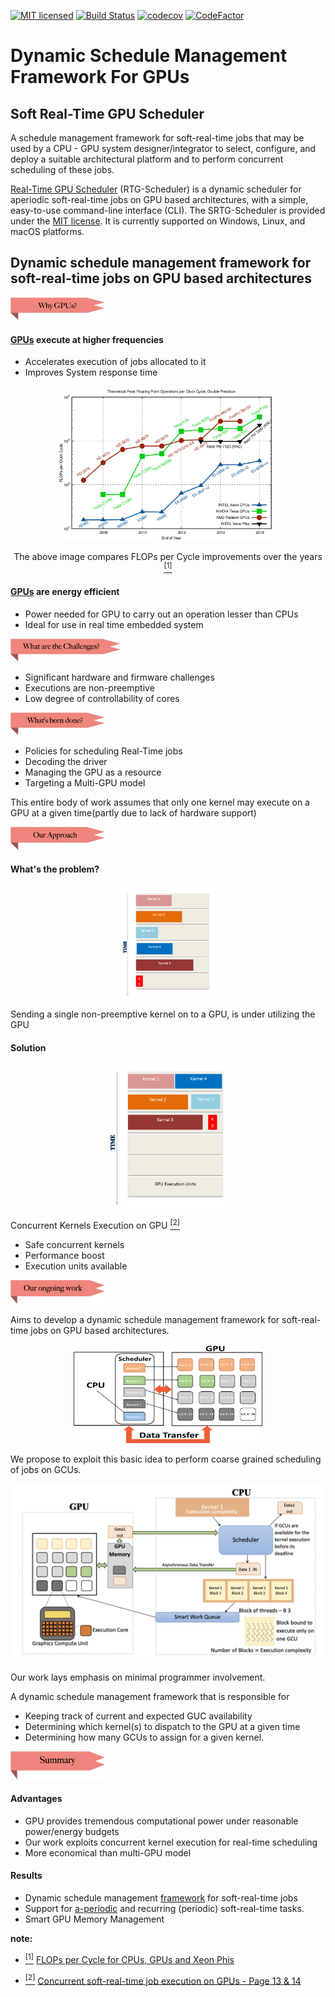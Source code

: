[![MIT licensed](https://img.shields.io/badge/license-MIT-blue.svg)](https://opensource.org/licenses/MIT)
[![Build Status](https://travis-ci.org/kiritigowda/SRTG-Schedule.svg?branch=master)](https://travis-ci.org/kiritigowda/SRTG-Schedule)
[![codecov](https://codecov.io/gh/kiritigowda/SRTG-Schedule/branch/master/graph/badge.svg)](https://codecov.io/gh/kiritigowda/SRTG-Schedule)
[![CodeFactor](https://www.codefactor.io/repository/github/kiritigowda/srtg-schedule/badge)](https://www.codefactor.io/repository/github/kiritigowda/srtg-schedule)

# Dynamic Schedule Management Framework For GPUs

## Soft Real-Time GPU Scheduler

A schedule management framework for soft-real-time jobs that may be used by a CPU - GPU system designer/integrator to select, configure, and deploy a suitable architectural platform and to perform concurrent scheduling of these jobs. 

[Real-Time GPU Scheduler](RTG-scheduler) (RTG-Scheduler) is a dynamic scheduler for aperiodic soft-real-time jobs on GPU based architectures, with a simple, easy-to-use command-line interface (CLI). The SRTG-Scheduler is provided under the [MIT license](https://opensource.org/licenses/MIT). It is currently supported on Windows, Linux, and macOS platforms.

## Dynamic schedule management framework for soft-real-time jobs on GPU based architectures

<p align="left"> <a href="scheduler_info.md#graphics-processing-units-in-real-time"> <img width="30%" src="documents/images/readme_images/header/why_gpus.png" /> </a></p>

#### [GPUs](scheduler_info.md#graphics-processing-units-in-real-time) execute at higher frequencies 

* Accelerates execution of jobs allocated to it
* Improves System response time

<p align="center"><img width="70%" src="documents/images/readme_images/body/flops_per_year.png" /></p>
<p align="center"> The above image compares FLOPs per Cycle improvements over the years <a href="#note1" id="note1ref"><sup>[1]</sup></a> </p>

#### [GPUs](scheduler_info.md#graphics-processing-units-in-real-time) are energy efficient

* Power needed for GPU to carry out an operation lesser than CPUs
* Ideal for use in real time embedded system

<p align="left"> <a href="scheduler_info.md#gpu-challenges"> <img width="35%" src="documents/images/readme_images/header/what_are_the_challenges.png" /> </a></p>

* Significant hardware and firmware challenges
* Executions are non-preemptive 
* Low degree of controllability of cores

<p align="left"><img width="30%" src="documents/images/readme_images/header/whats_been_done.png" /></p>

* Policies for scheduling Real-Time jobs 
* Decoding the driver
* Managing the GPU as a resource
* Targeting a Multi-GPU model

This entire body of work assumes that only one kernel may execute on a GPU at a given time(partly due to lack of hardware support)

<p align="left"><a href="scheduler_info.md#motivation"> <img width="30%" src="documents/images/readme_images/header/our_approach.png" /></a></p>

#### What's the problem?

<p align="center"><img width="30%" src="documents/images/readme_images/body/serial_kernels.png" /></p>

Sending a single non-preemptive kernel on to a GPU, is under utilizing the GPU

#### Solution

<p align="center"><img width="40%" src="documents/images/readme_images/body/parallel_kernels.png" /></p>

Concurrent Kernels Execution on GPU <a href="#note2" id="note2ref"><sup>[2]</sup></a>

* Safe concurrent kernels
* Performance boost
* Execution units available

<p align="left"><a href="scheduler_info.md#motivation"> <img width="30%" src="documents/images/readme_images/header/our_ongoing_work.png" /></a></p>

Aims to develop a dynamic schedule management framework for soft-real-time
jobs on GPU based architectures. 

<p align="center"><img width="60%" src="documents/images/readme_images/body/RTG-Scheduler.png" /></p>

We propose to exploit this basic idea to perform coarse grained scheduling of jobs on GCUs.

<p align="center"><img width="100%" src="documents/images/readme_images/body/RTG_Scheduler_block_diagram.png" /></p>

Our work lays emphasis on minimal programmer involvement.

A dynamic schedule management framework that is responsible for

* Keeping track of current and expected GUC availability
* Determining which kernel(s) to dispatch to the GPU at a given time
* Determining how many GCUs to assign for a given kernel.

<p align="left"><a href="RTG-scheduler#real-time-gpu-scheduler"><img width="30%" src="documents/images/readme_images/header/summary.png" /></a></p>

#### Advantages

* GPU provides tremendous computational power under reasonable power/energy budgets
* Our work exploits concurrent kernel execution for real-time scheduling
* More economical than multi-GPU model

#### Results

* Dynamic schedule management [framework](RTG-scheduler#real-time-gpu-scheduler) for soft-real-time jobs
* Support for [a-periodic](RTG-scheduler#real-time-gpu-scheduler) and recurring (periodic) soft-real-time tasks.
* Smart GPU Memory Management

**note:**

* <a id="note1" href="#note1ref"><sup>[1]</sup></a> [FLOPs per Cycle for CPUs, GPUs and Xeon Phis](https://www.karlrupp.net/2016/08/flops-per-cycle-for-cpus-gpus-and-xeon-phis/)

* <a id="note2" href="#note2ref"><sup>[2]</sup></a> [Concurrent soft-real-time job execution on GPUs - Page 13 & 14](https://people.mpi-sws.org/~bbb/proceedings/rtas14-wip-proceedings.pdf)


